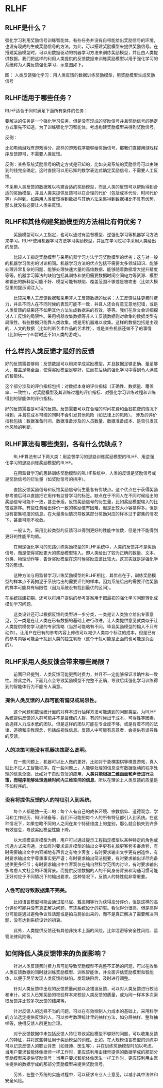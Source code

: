 

<!--
 * @version:
 * @Author:  StevenJokess（蔡舒起） https://github.com/StevenJokess
 * @Date: 2023-09-04 15:51:01
 * @LastEditors:  StevenJokess（蔡舒起） https://github.com/StevenJokess
 * @LastEditTime: 2023-10-07 01:29:36
 * @Description:
 * @Help me: make friends by a867907127@gmail.com and help me get some “foreign” things or service I need in life; 如有帮助，请赞助，失业3年了。![支付宝收款码](https://github.com/StevenJokess/d2rl/blob/master/img/%E6%94%B6.jpg)
 * @TODO::
 * @Reference:
-->
# RLHF

## RLHF是什么？

强化学习利用奖励信号训练智能体。有些任务并没有自带能给出奖励信号的环境，也没有现成的生成奖励信号的方法。为此，可以搭建奖励模型来提供奖励信号。在搭建奖励模型时，可以用数据驱动的机器学习方法来训练奖励模型，并且由人类提供数据。我们把这样的利用人类提供的反馈数据来训练奖励模型以用于强化学习的系统称为人类反馈强化学习，示意图如下。


图： 人类反馈强化学习：用人类反馈的数据训练奖励模型，用奖励模型生成奖励信号

## RLHF适用于哪些任务？

RLHF适合于同时满足下面所有条件的任务：

要解决的任务是一个强化学习任务，但是没有现成的奖励信号并且奖励信号的确定方式事先不知道。为了训练强化学习智能体，考虑构建奖励模型来得到奖励信号。

反例：

比如电动游戏有游戏得分，那样的游戏程序能够给奖励信号，那我们直接用游戏程序反馈即可，不需要人类反馈。

反例：某些系统奖励信号的确定方式是已知的，比如交易系统的奖励信号可以由赚到的钱完全确定。这时直接可以用已知的数学表达式确定奖励信号，不需要人工反馈。

不采用人类反馈的数据难以构建合适的奖励模型，而且人类的反馈可以帮助得到合适的奖励模型，并且人类来提供反馈可以在合理的代价（包括成本代价、时间代价等）内得到。如果用人类反馈得到数据与其他方法采集得到数据相比不具有优势，那么就没有必要让人类来反馈。

## RLHF和其他构建奖励模型的方法相比有何优劣？

  奖励模型可以人工指定，也可以通过有监督模型、逆强化学习等机器学习方法来学习。RLHF使用机器学习方法学习奖励模型，并且在学习过程中采用人类给出的反馈。

  比较人工指定奖励模型与采用机器学习方法学习奖励模型的优劣：这与对一般的机器学习优劣的讨论相同。机器学习方法的优点包括不需要太多领域知识、能够处理非常复杂的问题、能够处理快速大量的高维数据、能够随着数据增大提升精度等等。机器学习算法的缺陷包括其训练和使用需要数据时间空间电力等资源、模型和输出的解释型可能不好、模型可能有缺陷、覆盖范围不够或是被攻击（比如大模型里的提示词注入）。

  比较采用人工反馈数据和采用非人工反馈数据的优劣：人工反馈往往更费时费力，并且不同人在不同时候的表现可能不一致，并且人还会有意无意地犯错，或是人类反馈的结果还不如用其他方法生成数据来的有效，等等。我们在后文会详细探讨人工反馈的局限性。采用机器收集数据等非人工反馈数据则对收集的数据类型有局限性。有些数据只能靠人类收集，或是用机器难以收集。这样的数据包括是主观的、人文的数据（比如判断艺术作品的艺术性），或是某些机器还做不了的事情（比如玩一个AI暂时还不如人类的游戏）。

## 什么样的人类反馈才是好的反馈

好的反馈需要够用：反馈数据可以用来学成奖励模型，并且数据足够正确、量足够大、覆盖足够全面，使得奖励模型足够好，进而在后续的强化学习中得到令人满意的智能体。


这个部分涉及的评价指标包括：对数据本身的评价指标（正确性、数据量、覆盖率、一致性），对奖励模型及其训练过程的评价指标、对强化学习训练过程和训练得到的智能体的评价指标。

好的反馈需要是可得的反馈。反馈需要可以在合理的时间花费和金钱花费的情况下得到，并且在成本可控的同时不会引发其他风险（如法律上的风险）。
涉及的评价指标包括：数据准备时间、数据准备涉及的人员数量、数据准备成本、是否引发其他风险的判断。

## RLHF算法有哪些类别，各有什么优缺点？

  RLHF算法有以下两大类：用监督学习的思路训练奖励模型的RLHF、用逆强化学习的思路训练奖励模型的RLHF。

  在用监督学习的思路训练奖励模型的RLHF系统中，人类的反馈是奖励信号或是奖励信号的衍生量（如奖励信号的排序）。

  直接反馈奖励信号和反馈奖励信号衍生量各有优缺点。这个优点在于获得奖励参考值后可以直接把它用作有监督学习的标签。缺点在于不同人在不同时候给出的奖励信号可能不一致，甚至矛盾。反馈奖励信号的衍生量，比如奖励模型输入的比较或排序。有些任务给出评价一致的奖励值有困难，但是比较大小容易得多。但是没有密集程度的信息。在大量类似情况导致某部分奖励对应的样本过于密集的情况下，甚至可能不收敛。

  一般认为，采用比较类型的反馈可以得到更好的性能中位数，但是并不能得到更好的性能平均值。

  在用逆强化学习的思路训练奖励模型的RLHF系统中，人类的反馈并不是奖励信号，而是使得奖励更大的奖励模型输入。即人类给出了较为正确的数量、文本、分类、物理动作等，告诉奖励模型在这时候奖励应该比较大。这其实就是逆强化学习的思想。

  这种方法与用监督学习训练奖励模型的RLHF相比，其优点在于，训练奖励模型的样本点不再拘泥于系统给出的需要评判的样本。因为系统给出的需要评估奖励的样本可能具有局限性（因为系统没有找到最优的区间）。

在系统搭建初期，还可以将用户提供的参考答案用于把最初的强化学习问题转化成模仿学习问题。

  这类设计还可以根据反馈的类型进一步分类，一类是让人类独立给出专家意见，另一类是在让人类在已有数据的基础上进行改进。让人类提供意见就类似于让人类提供模仿学习里的专家策略（当然可能略有不同，毕竟奖励模型的输入不只有动作）。让用户在已有的参考内容上修改可以减少人类每个标注的成本，但是已有的参考内容可能会干扰到人类的独立判断（这个干扰可能是正面的也可能是负面的）。

## RLHF采用人类反馈会带来哪些局限？

  前面已经提到，人类反馈可能更费时费力，并且不一定能够保证准确性和一致性。除此之外，下面几点会导致奖励模型不完整不正确，导致后续强化学习训练得到的智能体行为不能令人满意。

### 提供人类反馈的人群可能有偏见或局限性。

  这个问题和数理统计里的对样本进行抽样方法可能遇到的问题类型。为RLHF系统提供反馈的人群可能并不是最佳的人群。有的时候出于成本、可得性等因素，会选择人力成本低的团队，但是这样的团队可能在专业度不够，或是有着不同的法律、道德和宗教观念，包括歧视性信息。反馈人中可能有恶意者，会提供有误导性的反馈。

### 人的决策可能没有机器决策那么高明。

  在一些问题上，机器可以比人做的更好，比如对于象棋围棋等棋盘游戏，真人就比不过人工智能程序。在一些问题上，人能够处理的信息没有数据驱动的程序处理的信息全面。比如对于自动驾驶的应用，**人类只能根据二维画面和声音进行决策，而程序能够处理连续时间内三维空间的信息**。所以在理论上人类反馈的质量是不如程序的。

### 没有将提供反馈的人的特征引入到系统。

  每个人都是独一无二的：每个人有自己的成长环境、宗教信仰、道德观念、学习和工作经历、知识储备等，我们不可能把每个人的所有特征都引入到系统。在这种情况下，如果忽略不同的人之间在某个特征维度上的差别，那么就会损失到许多有效信息，导致奖励模型性能下降。

  以大规模语言模型为例，用户可以通过提示工程指定模型以某种特定的角色或沟通方式来沟通，比如有时要求语言模型的输出文字更有礼貌更客套多奉承套，有时需要输出文字内容掷地有声言之有物少客套；有时要求输出文字更有创造性，有时要求输出文字尊重事实更严谨；有时要求输出简洁扼要，有时要求输出详尽完备提供更多细节；有时要求输出中立客观仅在纯自然科学范围内讨论，有时要求输出多考虑人文社会的环境背景。而提供反馈数据的人的不同身份背景和沟通习惯可能正好对应于不同情况下的输出要求。这种情况下，反馈人的特性就非常重要。

### 人性可能导致数据集不完美。

  比如语言模型可能会通过拍马屁、戴高帽等行为获得高分评价，但是这样的高分评价可能并没有真正解决问题，有违系统设计的初衷。看似得分很高，但是高得分可能是通过避免争议性话题或是拍马屁拍出来的，而不是真正解决了需要解决问题，没有达到系统设计的初衷。

  此外，人类提供反馈还有其他非技术上面的风险，比如泄密等安全性风险、监管法律风险等。

## 如何降低人类反馈带来的负面影响？

  针对人类反馈费时费力且可能导致奖励模型不完整不正确的问题，可以在收集人类反馈数据的同时就训练奖励模型、训练智能体，并全面评估奖励模型和智能体，以便于尽早发现人类反馈的缺陷。发现缺陷后，及时进行调整。

  针对人类反馈中出现的反馈质量问题以及错误反馈，可以对人类反馈进行校验和审计，如引入已知奖励的校验样本来校验人类反馈的质量，或为同一样本多次索取反馈并比较多次反馈的结果等。

  针对反馈人的选择不当的问题，可以在有效控制人力成本的基础上，采用科学的方法选定提供反馈的人。可以参考数理统计里的抽样方法，如分层抽样、整群抽样等，使得反馈人群更加合理。

  对于反馈数据中未包括反馈人特征导致奖励模型不够好的问题，可以收集反馈人的特征，并将这些特征用于奖励模型的训练。比如，在大规模语言模型的训练中可以记录反馈人的职业背景（如律师、医生等），并在训练奖励模型时加以考虑。当用户要求智能体像律师一样工作时，更应该利用由律师提供的数据学成的那部分奖励模型来提供奖励信号；当用户要求智能体像医生一样工作时，更应该利用由医生提供的数据学成的那部分奖励模型来提供奖励信号。

  另外，在整个系统的实施过程中，可以征求专业人士意见，以减小其中法律和安全风险。

[1]: https://devpress.csdn.net/guangzhou/64eb62114165333c3076b03a.html
